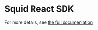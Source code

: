 # Squid React SDK

For more details, see [the full documentation](https://docs.getsquid.ai/docs/sdk/frameworks/react-sdk)
